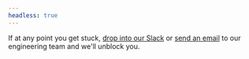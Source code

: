 ```yaml
---
headless: true
---
```


If at any point you get stuck, [drop into our Slack](http://join-slack.osohq.com) or <a href="mailto:engineering@osohq.com?subject=Help%20with%20roles">send an email</a> to our engineering team and we'll unblock you.
